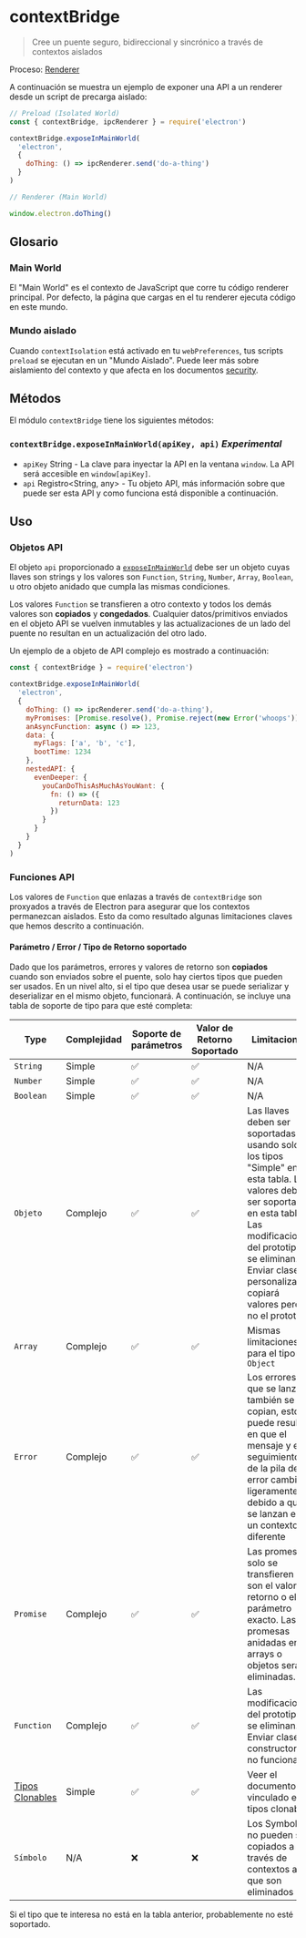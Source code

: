 # contextBridge

> Cree un puente seguro, bidireccional y sincrónico a través de contextos aislados

Proceso: [Renderer](../glossary.md#renderer-process)

A continuación se muestra un ejemplo de exponer una API a un renderer desde un script de precarga aislado:

```javascript
// Preload (Isolated World)
const { contextBridge, ipcRenderer } = require('electron')

contextBridge.exposeInMainWorld(
  'electron',
  {
    doThing: () => ipcRenderer.send('do-a-thing')
  }
)
```

```javascript
// Renderer (Main World)

window.electron.doThing()
```

## Glosario

### Main World

El "Main World" es el contexto de JavaScript que corre tu código renderer principal. Por defecto, la página que cargas en el tu renderer ejecuta código en este mundo.

### Mundo aislado

Cuando `contextIsolation` está activado en tu `webPreferences`, tus scripts `preload` se ejecutan en un "Mundo Aislado".  Puede leer más sobre aislamiento del contexto y que afecta en los documentos [security](../tutorial/security.md#3-enable-context-isolation-for-remote-content).

## Métodos

El módulo `contextBridge` tiene los siguientes métodos:

### `contextBridge.exposeInMainWorld(apiKey, api)` _Experimental_

* `apiKey` String - La clave para inyectar la API en la ventana `window`.  La API será accesible en `window[apiKey]`.
* `api` Registro<String, any> - Tu objeto API, más información sobre que puede ser esta API y como funciona está disponible a continuación.

## Uso

### Objetos API

El objeto `api` proporcionado a [`exposeInMainWorld`](#contextbridgeexposeinmainworldapikey-api-experimental) debe ser un objeto cuyas llaves son strings y los valores son `Function`, `String`, `Number`, `Array`, `Boolean`, u otro objeto anidado que cumpla las mismas condiciones.

Los valores `Function` se transfieren a otro contexto y todos los demás valores son **copiados** y **congedados**. Cualquier datos/primitivos enviados en el objeto API se vuelven inmutables y las actualizaciones de un lado del puente no resultan en un actualización del otro lado.

Un ejemplo de a objeto de API complejo es mostrado a continuación:

```javascript
const { contextBridge } = require('electron')

contextBridge.exposeInMainWorld(
  'electron',
  {
    doThing: () => ipcRenderer.send('do-a-thing'),
    myPromises: [Promise.resolve(), Promise.reject(new Error('whoops'))],
    anAsyncFunction: async () => 123,
    data: {
      myFlags: ['a', 'b', 'c'],
      bootTime: 1234
    },
    nestedAPI: {
      evenDeeper: {
        youCanDoThisAsMuchAsYouWant: {
          fn: () => ({
            returnData: 123
          })
        }
      }
    }
  }
)
```

### Funciones API

Los valores de `Function` que enlazas a través de `contextBridge` son proxyados a través de Electron para asegurar que los contextos permanezcan aislados.  Esto da como resultado algunas limitaciones claves que hemos descrito a continuación.

#### Parámetro / Error / Tipo de Retorno soportado

Dado que los parámetros, errores y valores de retorno son **copiados** cuando son enviados sobre el puente, solo hay ciertos tipos que pueden ser usados. En un nivel alto, si el tipo que desea usar se puede serializar y deserializar en el mismo objeto, funcionará.  A continuación, se incluye una tabla de soporte de tipo para que esté completa:

| Type                                                                                                           | Complejidad | Soporte de parámetros | Valor de Retorno Soportado | Limitaciones                                                                                                                                                                                                                                      |
| -------------------------------------------------------------------------------------------------------------- | ----------- | --------------------- | -------------------------- | ------------------------------------------------------------------------------------------------------------------------------------------------------------------------------------------------------------------------------------------------- |
| `String`                                                                                                       | Simple      | ✅                     | ✅                          | N/A                                                                                                                                                                                                                                               |
| `Number`                                                                                                       | Simple      | ✅                     | ✅                          | N/A                                                                                                                                                                                                                                               |
| `Boolean`                                                                                                      | Simple      | ✅                     | ✅                          | N/A                                                                                                                                                                                                                                               |
| `Objeto`                                                                                                       | Complejo    | ✅                     | ✅                          | Las llaves deben ser soportadas usando solo los tipos "Simple" en esta tabla.  Los valores deben ser soportadas en esta tabla.  Las modificaciones del prototipo se eliminan.  Enviar clases personalizadas copiará valores pero no el prototipo. |
| `Array`                                                                                                        | Complejo    | ✅                     | ✅                          | Mismas limitaciones para el tipo `Object`                                                                                                                                                                                                         |
| `Error`                                                                                                        | Complejo    | ✅                     | ✅                          | Los errores que se lanzan también se copian, esto puede resultar en que el mensaje y el seguimiento de la pila del error cambien ligeramente debido a que se lanzan en un contexto diferente                                                      |
| `Promise`                                                                                                      | Complejo    | ✅                     | ✅                          | Las promesas solo se transfieren si son el valor de retorno o el parámetro exacto.  Las promesas anidadas en arrays o objetos serán eliminadas.                                                                                                   |
| `Function`                                                                                                     | Complejo    | ✅                     | ✅                          | Las modificaciones del prototipo se eliminan.  Enviar clases o constructores no funcionará.                                                                                                                                                       |
| [Tipos Clonables](https://developer.mozilla.org/en-US/docs/Web/API/Web_Workers_API/Structured_clone_algorithm) | Simple      | ✅                     | ✅                          | Veer el documento vinculado en tipos clonables                                                                                                                                                                                                    |
| `Símbolo`                                                                                                      | N/A         | ❌                     | ❌                          | Los Symbols no pueden ser copiados a través de contextos así que son eliminados                                                                                                                                                                   |


Si el tipo que te interesa no está en la tabla anterior, probablemente no esté soportado.
